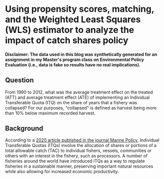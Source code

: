 # Using propensity scores, matching, and the Weighted Least Squares (WLS) estimator to analyze the impact of catch shares policy

#### **Disclaimer: The data used in this blog was synthetically generated for an assignment in my Master's program class on Environmental Policy Evaluation (i.e., data is fake so results have no real implications).**

## Question

From 1990 to 2012, what was the average treatment effect on the treated (ATT) and average treatment effect (ATE) of implementing an Individual Transferable Quota (ITQ) on the share of years that a fishery was collapsed? For our purposes, "collapsed" is defined as harvest being more than 10% below maximum recorded harvest.

## Background

According to a [2020 article published in the journal Marine Policy](https://www.sciencedirect.com/science/article/pii/S0308597X1930346X), Individual Transferable Quotas (ITQs) involve the allocation of shares or portions of a total allowable catch (TAC) to individual fishers, vessels, communities or others with an interest in the fishery, such as processors. A number of fisheries around the world have introduced ITQs as a way to regulate fisheries in a sustainable manner, preserving important natural resources while also allowing for increased economic productivity.
